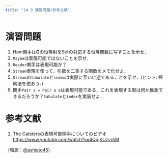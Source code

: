 ```yaml
---
title: "14.3 演習問題/参考文献"
---
```


# 演習問題

1. Hom関手は$\mathbf{C}$の恒等射を$\mathrm{Set}$の対応する恒等関数に写すことを示せ．
2. `Maybe`は表現可能ではないことを示せ．
3. `Reader`関手は表現可能か？
4. `Stream`表現を使って，引数を二乗する関数をメモ化せよ．
5. `Stream`の`tabulate`と`index`は実際に互いに逆であることを示せ．(ヒント: 帰納法を使おう．)
6. 関手`Pair a = Pair a a`は表現可能である．これを表現する型は何か推測できるだろうか？`tabulate`と`index`を実装せよ．


# 参考文献

1. The Catstersの表現可能関手についてのビデオ https://www.youtube.com/watch?v=4QgjKUzyrhM



（和訳：[@ashiato45](https://twitter.com/ashiato45)）
